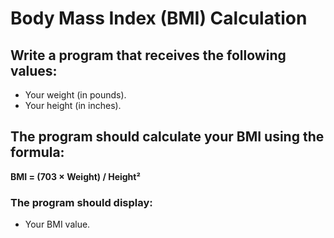 # Body Mass Index (BMI) Calculation

## Write a program that receives the following values:
* Your weight (in pounds).
* Your height (in inches).

## The program should calculate your BMI using the formula:  
  **BMI = (703 × Weight) / Height²**

### The program should display:
* Your BMI value.